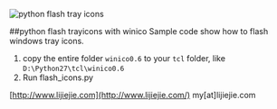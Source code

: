 ![python flash tray icons](test.ico)

##python flash trayicons with winico
Sample code show how to flash windows tray icons.

 1. copy the entire folder `winico0.6` to your `tcl` folder, like `D:\Python27\tcl\winico0.6`
 2. Run flash_icons.py

[http://www.lijiejie.com](http://www.lijiejie.com/) 
my[at]lijiejie.com   